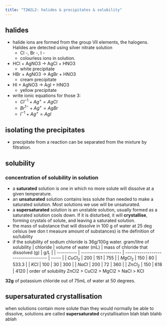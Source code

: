 ```yaml
---
title: "T2W2L2: halides & precipitates & solubility"
---
```


## halides

- halide ions are formed from the group VII elements, the halogens. Halides are detected using silver nitrate solution
  - Cl -, Br -, I -
  - colourless ions in solution.
- HCl + AgNO3 -> AgCl + HNO3
  - white precipitate
- HBr + AgNO3 -> AgBr + HNO3
  - cream precipitate
- HI + AgNO3 -> AgI + HNO3
  - yellow precipitate
- write ionic equations for those 3:
  - $Cl^{-1} + Ag^{+} =AgCl$
  - $Br^{1-}+Ag^{+}=AgBr$
  - $I^{-1}+Ag^{+}=AgI$

## isolating the precipitates

- precipitate from a reaction can be separated from the mixture by filtration.

## solubility

### concentration of solubility in solution

- a **saturated** solution is one in which no more solute will dissolve at a given temperature.
- an **unsaturated** solution contains less solute than needed to make a saturated solution. Most solutions we use will be unsaturated.
- a **supersaturated** solution is an unstable solution, usually formed as a saturated solution cools down. If it is disturbed, it will **crystallise**, forming crystals of solute, and leaving a saturated solution.
- the mass of substance that will dissolve in 100 g of water at 25 deg celsius (we don t measure amount of substances) is the definition of so/lubility
- if the solubility of sodium chloride is 36g/100g water.
  gram/litre of solubility
  | chloride | volume of water (mL) | mass of chloride that dissolved (g) | g/L |
  | ---------- | -------------------- | ----------------------------------- | ----- |
  | $CuCl_{2}$ | 200 | 151 | 755 |
  | $MgCl_{2}$ | 150 | 80 | 533.3 |
  | $KCl$ | 100 | 30 | 300 |
  | $NaCl$ | 200 | 72 | 360 |
  | $ZnCl_{2}$ | 150 | 618 | 4120 |
  order of solubility
  ZnCl2 > CuCl2 > MgCl2 > NaCl > KCl

**32g** of potassium chloride out of 75mL of water at 50 degrees.

## supersaturated crystallisation

when solutions contain more solute than they would normally be able to dissolve, solutions are called **supersaturated**
crystallisation blah blah blahb ablah
